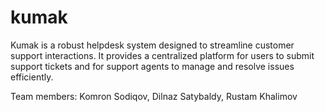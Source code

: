 # kumak

Kumak is a robust helpdesk system designed to streamline customer support interactions. It provides a centralized platform for users to submit support tickets and for support agents to manage and resolve issues efficiently.

Team members: Komron Sodiqov, Dilnaz Satybaldy, Rustam Khalimov
